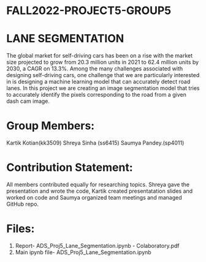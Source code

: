 # FALL2022-PROJECT5-GROUP5
# LANE SEGMENTATION 


The global market for self-driving cars has been on a rise with the market size projected to grow from 20.3 million units in 2021 to 62.4 million units by 2030, a CAGR on 13.3%. Among the many challenges associated with designing self-driving cars, one challenge that we are particularly interested in is designing a machine learning model that can accurately detect road lanes. In this project we are creating an image segmentation model that tries to accurately identify the pixels corresponding to the road from a given dash cam image. 


# Group Members:
Kartik Kotian(kk3509)
Shreya Sinha (ss6415)
Saumya Pandey.(sp4011)

# Contribution Statement:
All members contributed equally for researching topics. Shreya gave the presentation and wrote the code, Kartik created presentatation slides and worked on code and Saumya organized team meetings and managed GitHub repo.

# Files:
1. Report- ADS_Proj5_Lane_Segmentation.ipynb - Colaboratory.pdf
2. Main ipynb file- ADS_Proj5_Lane_Segmentation.ipynb




